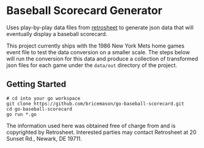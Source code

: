 # Baseball Scorecard Generator

Uses play-by-play data files from [retrosheet](http://www.retrosheet.org) to generate json data that will eventually display a baseball scorecard.

This project currently ships with the 1986 New York Mets home games event file to test the data conversion on a smaller scale. The steps below will run the conversion for this data and produce a collection of transformed json files for each game under the `data/out` directory of the project.

## Getting Started
```
# cd into your go workspace
git clone https://github.com/bricemason/go-baseball-scorecard.git
cd go-baseball-scorecard
go run *.go
```

The information used here was obtained free of
charge from and is copyrighted by Retrosheet.  Interested
parties may contact Retrosheet at 20 Sunset Rd.,
Newark, DE 19711.